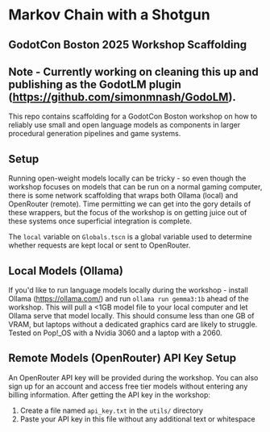 # Markov Chain with a Shotgun
## GodotCon Boston 2025 Workshop Scaffolding

## Note - Currently working on cleaning this up and publishing as the GodotLM plugin (https://github.com/simonmnash/GodoLM).

This repo contains scaffolding for a GodotCon Boston workshop on how to reliably use small and open language models as components in larger procedural generation pipelines and game systems.

## Setup
Running open-weight models locally can be tricky - so even though the workshop focuses on models that can be run on a normal gaming computer, there is some network scaffolding that wraps both Ollama (local) and OpenRouter (remote). Time permitting we can get into the gory details of these wrappers, but the focus of the workshop is on getting juice out of these systems once superficial integration is complete.

The `local` variable on `Globals.tscn` is a global variable used to determine whether requests are kept local or sent to OpenRouter.
  
## Local Models (Ollama)

If you'd like to run language models locally during the workshop - install Ollama (https://ollama.com/) and run `ollama run gemma3:1b` ahead of the workshop. This will pull a <1GB model file to your local computer and let Ollama serve that model locally.
This should consume less than one GB of VRAM, but laptops without a dedicated graphics card are likely to struggle. Tested on Pop!_OS with a Nvidia 3060 and a laptop with a 2060.

## Remote Models (OpenRouter) API Key Setup

An OpenRouter API key will be provided during the workshop. You can also sign up for an account and access free tier models without entering any billing information. After getting the API key in the workshop:
1. Create a file named `api_key.txt` in the `utils/` directory
2. Paste your API key in this file without any additional text or whitespace
